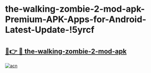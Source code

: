 # the-walking-zombie-2-mod-apk-Premium-APK-Apps-for-Android-Latest-Update-!5yrcf

# <h2><a href="https://wwiwfu.esa.edu.pl?title=the-walking-zombie-2-mod-apk&ref=5yrcf">🔗👉 🔴 the-walking-zombie-2-mod-apk</a></h2>

[![acn](https://github.com/user-attachments/assets/0f9c940e-d8b0-45ae-aac7-cd30a18b3e1c)](https://wwiwfu.esa.edu.pl?title=the-walking-zombie-2-mod-apk&ref=5yrcf)

